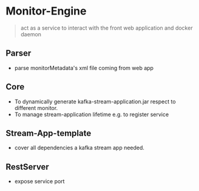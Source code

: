 # Monitor-Engine
> act as a service to interact with the front web application and docker daemon
## Parser
- parse monitorMetadata's xml file coming from web app 

## Core
- To dynamically generate kafka-stream-application.jar respect to different monitor.
- To manage stream-application lifetime e.g. to register service 

## Stream-App-template
- cover all dependencies a kafka stream app needed.

## RestServer
- expose service port

